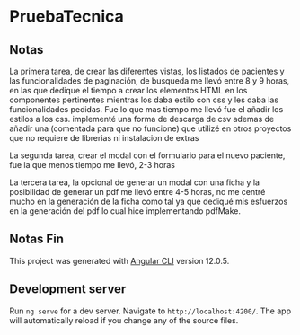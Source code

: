 # PruebaTecnica
## Notas

La primera tarea, de crear las diferentes vistas, los listados de pacientes y las funcionalidades de paginación, de busqueda me llevó entre 8 y 9 horas, en las que dedique el tiempo a crear los elementos HTML en los componentes pertinentes mientras los daba estilo con css y les daba las funcionalidades pedidas. Fue lo que mas tiempo me llevó fue el añadir los estilos a los css. implementé una forma de descarga de csv ademas de añadir una (comentada para que no funcione) que utilizé en otros proyectos que no requiere de librerias ni instalacion de extras 

La segunda tarea, crear el modal con el formulario para el nuevo paciente, fue la que menos tiempo me llevó, 2-3 horas

La tercera tarea, la opcional de generar un modal con una ficha y la posibilidad de generar un pdf me llevó entre 4-5 horas, no me centré mucho en la generación de la ficha como tal ya que dediqué mis esfuerzos en la generación del pdf lo cual hice implementando pdfMake.

## Notas Fin

This project was generated with [Angular CLI](https://github.com/angular/angular-cli) version 12.0.5.

## Development server

Run `ng serve` for a dev server. Navigate to `http://localhost:4200/`. The app will automatically reload if you change any of the source files.

